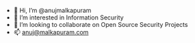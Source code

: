 - 👋 Hi, I’m @anujmalkapuram
- 👀 I’m interested in Information Security
- 💞️ I’m looking to collaborate on Open Source Security Projects
- 📫 anuj@malkapuram.com

<!---
anujmalkapuram/anujmalkapuram is a ✨ special ✨ repository because its `README.md` (this file) appears on your GitHub profile.
You can click the Preview link to take a look at your changes.
--->
